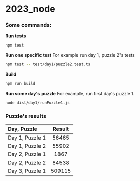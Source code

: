 # 2023_node

### Some commands:

__Run tests__
```bash
npm test
```

__Run one specific test__
For example run  day 1, puzzle 2's tests
```bash
npm test -- test/day1/puzzle2.test.ts
```

__Build__
```bash
npm run build
```

__Run some day's puzzle__
For example, run first day's puzzle 1.
```bash
node dist/day1/runPuzzle1.js
```


### Puzzle's results

| Day, Puzzle | Result |
| :--- | :---: |
| Day 1, Puzzle 1 | 56465 |
| Day 1, Puzzle 2 | 55902 |
| Day 2, Puzzle 1 | 1867 |
| Day 2, Puzzle 2 | 84538 |
| Day 3, Puzzle 1 | 509115 |
